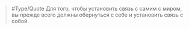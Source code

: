 > #Type/Quote Для того, чтобы установить связь с самим с миром, вы прежде всего должны обернуться с себе и установить связь с собой.

